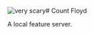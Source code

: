 ![very scary][cf]# Count Floyd

A local feature server.

[cf]: https://github.com/Laughs-In-Flowers/countfloyd/resources/img/cf2.png 
